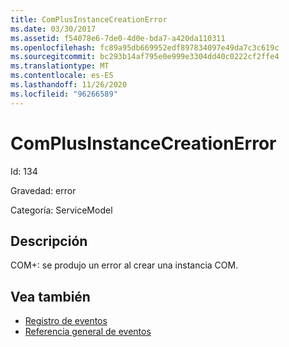 ```yaml
---
title: ComPlusInstanceCreationError
ms.date: 03/30/2017
ms.assetid: f54078e6-7de0-4d0e-bda7-a420da110311
ms.openlocfilehash: fc89a95db669952edf897834097e49da7c3c619c
ms.sourcegitcommit: bc293b14af795e0e999e3304dd40c0222cf2ffe4
ms.translationtype: MT
ms.contentlocale: es-ES
ms.lasthandoff: 11/26/2020
ms.locfileid: "96266589"
---
```

# <a name="complusinstancecreationerror"></a>ComPlusInstanceCreationError

Id: 134  
  
 Gravedad: error  
  
 Categoría: ServiceModel  
  
## <a name="description"></a>Descripción  

 COM+: se produjo un error al crear una instancia COM.  
  
## <a name="see-also"></a>Vea también

- [Registro de eventos](index.md)
- [Referencia general de eventos](events-general-reference.md)
